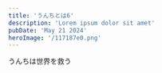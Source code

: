 ```yaml
---
title: 'うんちとは6'
description: 'Lorem ipsum dolor sit amet'
pubDate: 'May 21 2024'
heroImage: '/117187e0.png'
---
```



うんちは世界を救う

